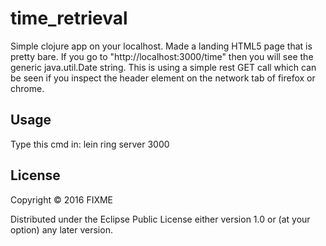 # time_retrieval

Simple clojure app on your localhost.  Made a landing HTML5 page that is pretty bare. 
If you go to "http://localhost:3000/time"  then you will see the generic java.util.Date string.
This is using a simple rest GET call which can be seen if you inspect the header element on the network tab of firefox or chrome.  

## Usage
Type this cmd in:
lein ring server 3000

## License

Copyright © 2016 FIXME

Distributed under the Eclipse Public License either version 1.0 or (at
your option) any later version.
